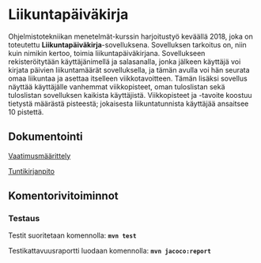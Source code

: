 # Liikuntapäiväkirja #
Ohjelmistotekniikan menetelmät-kurssin harjoitustyö keväällä 2018, joka on toteutettu **Liikuntapäiväkirja**-sovelluksena. Sovelluksen tarkoitus on, niin kuin nimikin kertoo, toimia liikuntapäiväkirjana. Sovellukseen rekisteröitytään käyttäjänimellä ja salasanalla, jonka jälkeen käyttäjä voi kirjata päivien liikuntamäärät sovelluksella, ja tämän avulla voi hän seurata omaa liikuntaa ja asettaa itselleen viikkotavoitteen. Tämän lisäksi sovellus näyttää käyttäjälle vanhemmat viikkopisteet, oman tuloslistan sekä tuloslistan sovelluksen kaikista käyttäjistä. Viikkopisteet ja -tavoite koostuu tietystä määrästä pisteestä; jokaisesta liikuntatunnista käyttäjää ansaitsee 10 pistettä.

## Dokumentointi ##
[Vaatimusmäärittely](https://github.com/elgecaro/otm-harjoitustyo/blob/master/dokumentointi/vaatimusmaarittely.md)

[Tuntikirjanpito](https://github.com/elgecaro/otm-harjoitustyo/blob/master/dokumentointi/tuntikirjanpito.md)

## Komentorivitoiminnot ##
### Testaus ###
Testit suoritetaan komennolla: **`mvn test`**

Testikattavuusraportti luodaan komennolla: **`mvn jacoco:report`**
